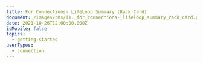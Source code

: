 ```yaml
---
title: For Connections- LifeLoop Summary (Rack Card)
document: /images/cms/i1._for_connections-_lifeloop_summary_rack_card.pdf
date: 2021-10-26T12:00:00.000Z
isMobile: false
topics:
  - getting-started
userTypes:
  - connection
---
```

